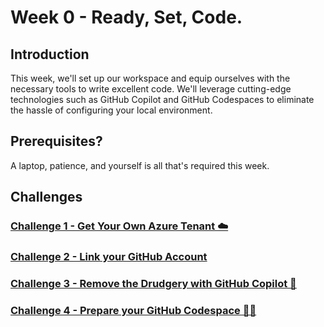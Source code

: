 # Week 0 - Ready, Set, Code.

## Introduction 
This week, we'll set up our workspace and equip ourselves with the necessary tools to write excellent code. We'll leverage cutting-edge technologies such as GitHub Copilot and GitHub Codespaces to eliminate the hassle of configuring your local environment.

## Prerequisites? 
A laptop, patience, and yourself is all that's required this week.

## Challenges 

### [Challenge 1 - Get Your Own Azure Tenant ☁️](challenge1.md)

### [Challenge 2 - Link your GitHub Account](challenge2.md)

### [Challenge 3 - Remove the Drudgery with GitHub Copilot 🤖](challenge3.md)

### [Challenge 4 - Prepare your GitHub Codespace 😶‍🌫️](challenge4.md)
